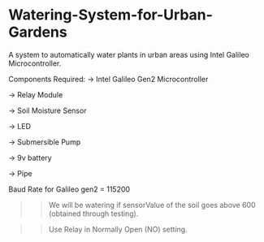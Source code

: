 # Watering-System-for-Urban-Gardens
A system to automatically water plants in urban areas using Intel Galileo Microcontroller.

Components Required:
-> Intel Galileo Gen2 Microcontroller

-> Relay Module

-> Soil Moisture Sensor

-> LED

-> Submersible Pump

-> 9v battery

-> Pipe

Baud Rate for Galileo gen2 = 115200
>> We will be watering if sensorValue of the soil goes above 600 (obtained through testing).

>> Use Relay in Normally Open (NO) setting.
